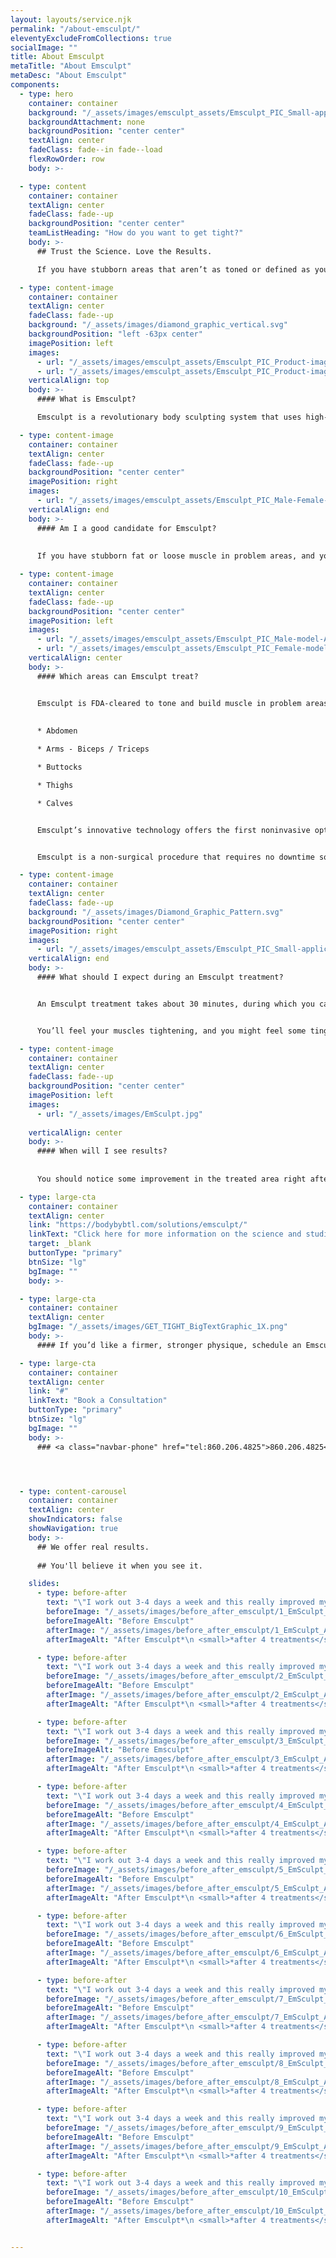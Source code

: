 ```yaml
---
layout: layouts/service.njk
permalink: "/about-emsculpt/"
eleventyExcludeFromCollections: true
socialImage: ""
title: About Emsculpt
metaTitle: "About Emsculpt"
metaDesc: "About Emsculpt"
components:
  - type: hero
    container: container
    background: "/_assets/images/emsculpt_assets/Emsculpt_PIC_Small-applicator-003_ENUS100.jpg"
    backgroundAttachment: none
    backgroundPosition: "center center"
    textAlign: center
    fadeClass: fade--in fade--load
    flexRowOrder: row
    body: >-

  - type: content
    container: container
    textAlign: center
    fadeClass: fade--up
    backgroundPosition: "center center"
    teamListHeading: "How do you want to get tight?"
    body: >-
      ## Trust the Science. Love the Results.

      If you have stubborn areas that aren’t as toned or defined as you’d like, Emsculpt® is a cutting-edge treatment that is both a functional and aesthetic solution. Emsculpt doesn’t just remove fat; it builds muscle, for a sleeker, stronger, and more defined silhouette.

  - type: content-image
    container: container
    textAlign: center
    fadeClass: fade--up
    background: "/_assets/images/diamond_graphic_vertical.svg"
    backgroundPosition: "left -63px center"
    imagePosition: left
    images: 
      - url: "/_assets/images/emsculpt_assets/Emsculpt_PIC_Product-image_Unit_ENUS100.png"
      - url: "/_assets/images/emsculpt_assets/Emsculpt_PIC_Product-image_Chair-applicator_ENUS100.png"
    verticalAlign: top
    body: >-
      #### What is Emsculpt? 

      Emsculpt is a revolutionary body sculpting system that uses high-intensity focused electromagnetic (HIFEM®) technology to reduce unwanted fat and build muscle tissue in problem areas. Emsculpt uses HIFEM waves to stimulate roughly 20,000 involuntary muscle contractions in the target area. These intense muscle contractions cause your body to release free fatty acids, which contribute to the breakdown of stubborn fat. The contractions are like an extra-vigorous workout, so they also help build muscle in the treatment area.

  - type: content-image
    container: container
    textAlign: center
    fadeClass: fade--up
    backgroundPosition: "center center"
    imagePosition: right
    images:
      - url: "/_assets/images/emsculpt_assets/Emsculpt_PIC_Male-Female-model_unit-chair_ENUS100.png"
    verticalAlign: end
    body: >-
      #### Am I a good candidate for Emsculpt? 
      
      
      If you have stubborn fat or loose muscle in problem areas, and you’re generally in good health, it’s likely you’re a good candidate for Emsculpt. Schedule a consultation at Get Tight Spa, to find out for sure if body contouring with Emsculpt is right for you.

  - type: content-image
    container: container
    textAlign: center
    fadeClass: fade--up
    backgroundPosition: "center center"
    imagePosition: left
    images: 
      - url: "/_assets/images/emsculpt_assets/Emsculpt_PIC_Male-model-Applicator-abdomen-052.jpg"
      - url: "/_assets/images/emsculpt_assets/Emsculpt_PIC_Female-model-Applicator-buttock-007.jpg"
    verticalAlign: center
    body: >-
      #### Which areas can Emsculpt treat? 


      Emsculpt is FDA-cleared to tone and build muscle in problem areas, such as: 
      
      
      * Abdomen

      * Arms - Biceps / Triceps

      * Buttocks

      * Thighs

      * Calves


      Emsculpt’s innovative technology offers the first noninvasive option for a “butt-lift.” 


      Emsculpt is a non-surgical procedure that requires no downtime so you can return to your daily activities right after treatment at Get Tight Spa.

  - type: content-image
    container: container
    textAlign: center
    fadeClass: fade--up
    background: "/_assets/images/Diamond_Graphic_Pattern.svg"
    backgroundPosition: "center center"
    imagePosition: right
    images: 
      - url: "/_assets/images/emsculpt_assets/Emsculpt_PIC_Small-applicator-001_ENUS100.jpg"
    verticalAlign: end
    body: >-
      #### What should I expect during an Emsculpt treatment? 


      An Emsculpt treatment takes about 30 minutes, during which you can lie back and relax. Your Get Tight Spa aesthetics specialist attaches the Emsculpt applicators to the target area and begins the treatment with gentler contractions, which gradually increase in intensity throughout your session. 


      You’ll feel your muscles tightening, and you might feel some tingling, but no pain. Your practitioner can adjust the intensity throughout the session.

  - type: content-image
    container: container
    textAlign: center
    fadeClass: fade--up
    backgroundPosition: "center center"
    imagePosition: left
    images: 
      - url: "/_assets/images/EmSculpt.jpg"
      
    verticalAlign: center
    body: >-
      #### When will I see results? 
      
      
      You should notice some improvement in the treated area right after your Emsculpt session. Typically, four Emsculpt treatments scheduled 2-5 days apart are needed for optimal results, with maximum results becoming visible 4-8 weeks after your final session. 

  - type: large-cta
    container: container
    textAlign: center
    link: "https://bodybybtl.com/solutions/emsculpt/"
    linkText: "Click here for more information on the science and studies"
    target: _blank
    buttonType: "primary"
    btnSize: "lg"
    bgImage: ""
    body: >-

  - type: large-cta
    container: container
    textAlign: center
    bgImage: "/_assets/images/GET_TIGHT_BigTextGraphic_1X.png"
    body: >-
      #### If you’d like a firmer, stronger physique, schedule an Emsculpt consultation by calling Get Tight Spa today, or make an appointment online.

  - type: large-cta
    container: container
    textAlign: center
    link: "#"
    linkText: "Book a Consultation"
    buttonType: "primary"
    btnSize: "lg"
    bgImage: ""
    body: >-
      ### <a class="navbar-phone" href="tel:860.206.4825">860.206.4825</a>




  - type: content-carousel
    container: container
    textAlign: center
    showIndicators: false
    showNavigation: true
    body: >-
      ## We offer real results. 
      
      ## You'll believe it when you see it.

    slides:
      - type: before-after
        text: "\"I work out 3-4 days a week and this really improved my ab workout. I’m so thankful for this treatment; it made me feel strong again.\""
        beforeImage: "/_assets/images/before_after_emsculpt/1_EmSculpt_Before.jpg"
        beforeImageAlt: "Before Emsculpt"
        afterImage: "/_assets/images/before_after_emsculpt/1_EmSculpt_After.jpg"
        afterImageAlt: "After Emsculpt*\n <small>*after 4 treatments</small>"

      - type: before-after
        text: "\"I work out 3-4 days a week and this really improved my ab workout. I’m so thankful for this treatment; it made me feel strong again.\""
        beforeImage: "/_assets/images/before_after_emsculpt/2_EmSculpt_Before.jpg"
        beforeImageAlt: "Before Emsculpt"
        afterImage: "/_assets/images/before_after_emsculpt/2_EmSculpt_After.jpg"
        afterImageAlt: "After Emsculpt*\n <small>*after 4 treatments</small>"

      - type: before-after
        text: "\"I work out 3-4 days a week and this really improved my ab workout. I’m so thankful for this treatment; it made me feel strong again.\""
        beforeImage: "/_assets/images/before_after_emsculpt/3_EmSculpt_Before.jpg"
        beforeImageAlt: "Before Emsculpt"
        afterImage: "/_assets/images/before_after_emsculpt/3_EmSculpt_After.jpg"
        afterImageAlt: "After Emsculpt*\n <small>*after 4 treatments</small>"

      - type: before-after
        text: "\"I work out 3-4 days a week and this really improved my ab workout. I’m so thankful for this treatment; it made me feel strong again.\""
        beforeImage: "/_assets/images/before_after_emsculpt/4_EmSculpt_Before.jpg"
        beforeImageAlt: "Before Emsculpt"
        afterImage: "/_assets/images/before_after_emsculpt/4_EmSculpt_After.jpg"
        afterImageAlt: "After Emsculpt*\n <small>*after 4 treatments</small>"

      - type: before-after
        text: "\"I work out 3-4 days a week and this really improved my ab workout. I’m so thankful for this treatment; it made me feel strong again.\""
        beforeImage: "/_assets/images/before_after_emsculpt/5_EmSculpt_Before.jpg"
        beforeImageAlt: "Before Emsculpt"
        afterImage: "/_assets/images/before_after_emsculpt/5_EmSculpt_After.jpg"
        afterImageAlt: "After Emsculpt*\n <small>*after 4 treatments</small>"

      - type: before-after
        text: "\"I work out 3-4 days a week and this really improved my ab workout. I’m so thankful for this treatment; it made me feel strong again.\""
        beforeImage: "/_assets/images/before_after_emsculpt/6_EmSculpt_Before.jpg"
        beforeImageAlt: "Before Emsculpt"
        afterImage: "/_assets/images/before_after_emsculpt/6_EmSculpt_After.jpg"
        afterImageAlt: "After Emsculpt*\n <small>*after 4 treatments</small>"

      - type: before-after
        text: "\"I work out 3-4 days a week and this really improved my ab workout. I’m so thankful for this treatment; it made me feel strong again.\""
        beforeImage: "/_assets/images/before_after_emsculpt/7_EmSculpt_Before.jpg"
        beforeImageAlt: "Before Emsculpt"
        afterImage: "/_assets/images/before_after_emsculpt/7_EmSculpt_After.jpg"
        afterImageAlt: "After Emsculpt*\n <small>*after 4 treatments</small>"

      - type: before-after
        text: "\"I work out 3-4 days a week and this really improved my ab workout. I’m so thankful for this treatment; it made me feel strong again.\""
        beforeImage: "/_assets/images/before_after_emsculpt/8_EmSculpt_Before.jpg"
        beforeImageAlt: "Before Emsculpt"
        afterImage: "/_assets/images/before_after_emsculpt/8_EmSculpt_After.jpg"
        afterImageAlt: "After Emsculpt*\n <small>*after 4 treatments</small>"

      - type: before-after
        text: "\"I work out 3-4 days a week and this really improved my ab workout. I’m so thankful for this treatment; it made me feel strong again.\""
        beforeImage: "/_assets/images/before_after_emsculpt/9_EmSculpt_Before.jpg"
        beforeImageAlt: "Before Emsculpt"
        afterImage: "/_assets/images/before_after_emsculpt/9_EmSculpt_After.jpg"
        afterImageAlt: "After Emsculpt*\n <small>*after 4 treatments</small>"

      - type: before-after
        text: "\"I work out 3-4 days a week and this really improved my ab workout. I’m so thankful for this treatment; it made me feel strong again.\""
        beforeImage: "/_assets/images/before_after_emsculpt/10_EmSculpt_Before.jpg"
        beforeImageAlt: "Before Emsculpt"
        afterImage: "/_assets/images/before_after_emsculpt/10_EmSculpt_After.jpg"
        afterImageAlt: "After Emsculpt*\n <small>*after 4 treatments</small>"


---
```

